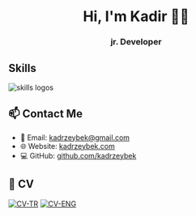 <h1 align="center">Hi, I'm Kadir 👋🏻</h1>
<h3 align="center">jr. Developer</h3>

## Skills 
<img src="https://skillicons.dev/icons?i=javascript,python,electron,nodejs,django,html,css,react,vite,bootstrap,tailwindcss,mysql,postgresql,mongodb,firebase,docker,git" alt="skills logos" />
<br>

## 📫 Contact Me  
- 📧 Email: [kadrzeybek@gmail.com](mailto:kadrzeybek@gmail.com)  
- 🌐 Website: [kadrzeybek.com](https://kadrzeybek.com)  
- 💻 GitHub: [github.com/kadrzeybek](https://github.com/kadrzeybek)

## 📄 CV
[![CV-TR](https://img.shields.io/badge/CV-TR-green?style=for-the-badge&logo=adobeacrobatreader)](https://drive.google.com/file/d/1qYA61uKH-NipuP2ikzBui_IhlZWSyekR/view?usp=sharing)
[![CV-ENG](https://img.shields.io/badge/CV-EN-blue?style=for-the-badge&logo=adobeacrobatreader)](https://drive.google.com/file/d/1A81jlzFfBEaWnTWwGKqmhor-yMVCz4mr/view?usp=sharing)
<br>


